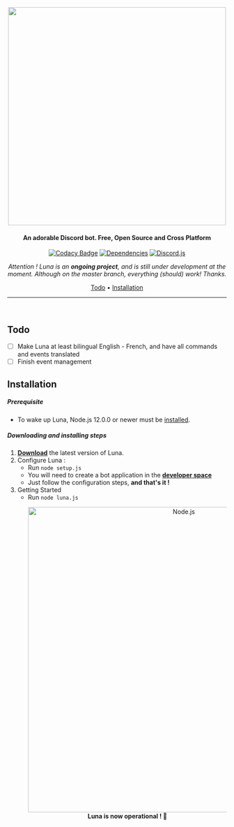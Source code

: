 <div align="center">

<img src="https://cdn.glitch.com/cc3ac29e-f4ce-4208-9e45-eadb26258397%2FFinalTest.png?v=1582118840141" width="500px">

#### An adorable Discord bot. Free, Open Source and Cross Platform

[![Codacy Badge](https://img.shields.io/codacy/grade/1770b308454b4ea5915d6b9fe1c631f3?color=2714E0&style=flat-square)](https://www.codacy.com/manual/Asgarrrrr/Luna?utm_source=github.com&amp;utm_medium=referral&amp;utm_content=Asgarrrrr/Luna&amp;utm_campaign=Badge_Grade)
[![Dependencies](https://img.shields.io/david/Asgarrrrr/Luna?color=4F36EC&style=flat-square)](https://david-dm.org/Asgarrrrr/Luna)
[![Discord.js](https://img.shields.io/badge/Discord.js-V.12-7354F6?style=flat-square)](https://www.npmjs.com/package/discord.js)

<i>Attention ! Luna is an <b>ongoing project</b>, and is still under development at the moment. Although on the master branch, everything (should) work! Thanks.</i>

<p align="center">
  <a href="#todo">Todo</a> •
  <a href="#installation">Installation</a>
</p>

---

</div>

<br/>

## Todo
-   [ ] Make Luna at least bilingual English - French, and have all commands and events translated
-   [ ] Finish event management

## Installation

##### Prerequisite

* To wake up Luna, Node.js 12.0.0 or newer must be [installed](https://nodejs.org/en/download/).


##### Downloading and installing steps
1. **[Download](https://github.com/Asgarrrrr/Luna/archive/master.zip )** the latest version of Luna.
2. Configure Luna :
    * Run `node setup.js`
    * You will need to create a bot application in the **[developer space](https://discordapp.com/developers/applications/me)**
    * Just follow the configuration steps, **and that's it !**
3. Getting Started
    * Run `node luna.js`
        <p align="center">
            <img src="https://cdn.discordapp.com/attachments/677116823359193107/690274875847344128/380283.png" alt="Node.js" width="700" />
            <b>Luna is now operational ! 🎉<br>
        </p>
